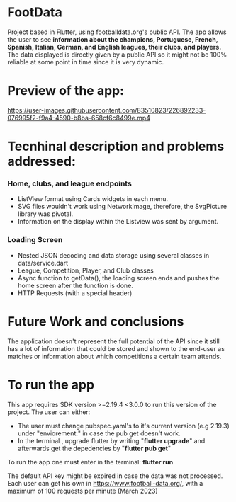 # FootData
Project based in Flutter, using footballdata.org's public API. The app allows the user to see **information about the champions, Portuguese, French, Spanish, Italian, German, and English leagues, their clubs, and players.** The data displayed is directly given by a public API so it might not be 100% reliable at some point in time since it is very dynamic.

# Preview of the app:
https://user-images.githubusercontent.com/83510823/226892233-076995f2-f9a4-4590-b8ba-658cf6c8499e.mp4

# Tecnhinal description and problems addressed:

### Home, clubs, and league endpoints

- ListView format using Cards widgets in each menu.
- SVG files wouldn't work using NetworkImage, therefore, the SvgPicture library was pivotal.
- Information on the display within the Listview was sent by argument.

### Loading Screen 

- Nested JSON decoding and data storage using several classes in data/service.dart
- League, Competition, Player, and Club classes
- Async function to getData(), the loading screen ends and pushes the home screen after the function is done.
- HTTP Requests (with a special header) 

# Future Work and conclusions

The application doesn't represent the full potential of the API since it still has a lot of information that could be stored and shown to the end-user as matches
 or information about which competitions a certain team attends.


# To run the app

 

This app requires SDK version >=2.19.4 <3.0.0 to run this version of the project. The user can either:

- The user must change pubspec.yaml's to it's current version (e.g 2.19.3) under "enviorement:" in case the pub get doesn't work.
- In the terminal , upgrade flutter by writing "**flutter upgrade**" and afterwards get the depedencies by "**flutter pub get**"

To run the app one must enter in the terminal: **flutter run**

The default API key might be expired in case the data was not processed. Each user can get his own in https://www.football-data.org/, with a maximum of 100 requests per minute (March 2023)
